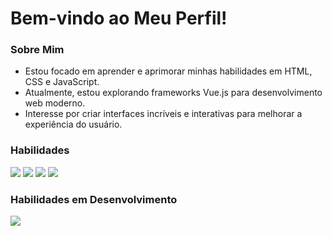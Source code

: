 # Bem-vindo ao Meu Perfil!
### Sobre Mim
- Estou focado em aprender e aprimorar minhas habilidades em HTML, CSS e JavaScript.
- Atualmente, estou explorando frameworks Vue.js para desenvolvimento web moderno.
- Interesse  por criar interfaces incríveis e interativas para melhorar a experiência do usuário.

### Habilidades
<div>
  <img src="https://img.shields.io/badge/HTML5-E34F26?style=for-the-badge&logo=html5&logoColor=white">
  <img src="https://img.shields.io/badge/CSS3-1572B6?style=for-the-badge&logo=css3&logoColor=white">
  <img src="https://img.shields.io/badge/JavaScript-323330?style=for-the-badge&logo=javascript&logoColor=F7DF1E">
  <img src="https://img.shields.io/badge/Git-E34F26?style=for-the-badge&logo=git&logoColor=white">
</div>

### Habilidades em Desenvolvimento
<div>
  <img src="https://img.shields.io/badge/Vue.js-35495E?style=for-the-badge&logo=vue.js&logoColor=4FC08D">
</div>

<!--
- HTML5
- CSS3 (incluindo flexbox e grid)
- JavaScript (ES6+)
- Vue.js (em processo de aprendizado)

## Projetos
- [Nome do Projeto](link do projeto): Breve descrição do projeto e tecnologias utilizadas.
- [Nome do Projeto](link do projeto): Breve descrição do projeto e tecnologias utilizadas.

## Contato
- 📧 Email: seuemail@gmail.com
- 🔗 LinkedIn: [Seu Perfil](link do LinkedIn)
- 🐦 Twitter: [@SeuTwitter](link do Twitter)


**marcosokamoto/marcosokamoto** is a ✨ _special_ ✨ repository because its `README.md` (this file) appears on your GitHub profile.
### Hi there 👋
Here are some ideas to get you started:

- 🔭 I’m currently working on ...
- 🌱 I’m currently learning ...
- 👯 I’m looking to collaborate on ...
- 🤔 I’m looking for help with ...
- 💬 Ask me about ...
- 📫 How to reach me: ...
- 😄 Pronouns: ...
- ⚡ Fun fact: ...
-->
